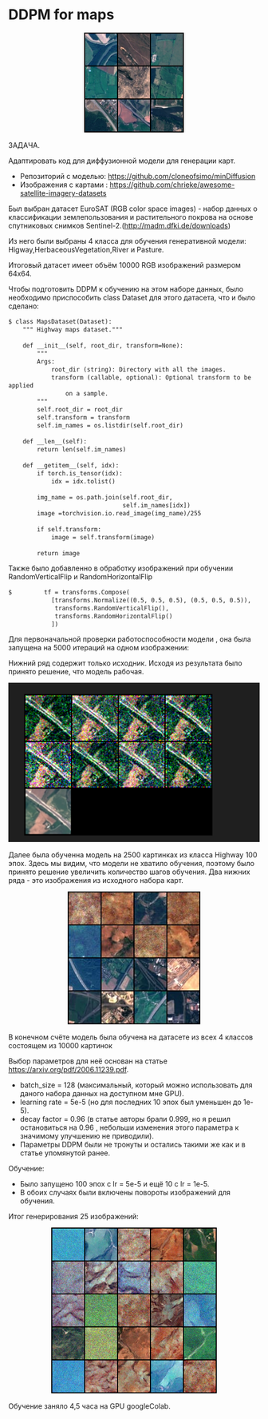 # DDPM for maps

<!-- #region -->
<p align="center">
<img  src="contents/example_maps_10000.png">
</p>

ЗАДАЧА.

Адаптировать код для диффузионной модели для генерации карт.
-  Репозиторий с моделью: https://github.com/cloneofsimo/minDiffusion
-  Изображения с картами : https://github.com/chrieke/awesome-satellite-imagery-datasets

Был выбран датасет EuroSAT (RGB color space images) - набор данных о классификации землепользования и растительного покрова на основе спутниковых снимков Sentinel-2.(http://madm.dfki.de/downloads) 

Из него были выбраны 4 класса для обучения генеративной модели: Higway,HerbaceousVegetation,River и Pasture.

Итоговый датасет имеет объём 10000 RGB изображений размером 64x64. 

Чтобы подготовить DDPM к обучению на этом наборе данных, было необходимо приспособить class Dataset для этого датасета, что и было сделано:


```
$ class MapsDataset(Dataset):
    """ Highway maps dataset."""

    def __init__(self, root_dir, transform=None):
        """
        Args:
            root_dir (string): Directory with all the images.
            transform (callable, optional): Optional transform to be applied
                on a sample.
        """
        self.root_dir = root_dir
        self.transform = transform
        self.im_names = os.listdir(self.root_dir)

    def __len__(self):
        return len(self.im_names)

    def __getitem__(self, idx):
        if torch.is_tensor(idx):
            idx = idx.tolist()

        img_name = os.path.join(self.root_dir,
                                self.im_names[idx])
        image =torchvision.io.read_image(img_name)/255

        if self.transform:
            image = self.transform(image)

        return image
```

Также было добавленно в обработку изображений при обучении RandomVerticalFlip и RandomHorizontalFlip

```
$         tf = transforms.Compose(
            [transforms.Normalize((0.5, 0.5, 0.5), (0.5, 0.5, 0.5)),
             transforms.RandomVerticalFlip(),
             transforms.RandomHorizontalFlip()
            ])
```



Для первоначальной проверки работоспособности модели , она была запущена на 5000 итераций на одном изображении:

Нижний ряд содержит только исходник. Исходя из результата было принято решение, что модель рабочая.

<p align="center">
<img  src="contents/one_sample_train.png">
</p>

Далее была обученна модель на 2500 картинках из класса Highway 100 эпох.
Здесь мы видим, что модели не хватило обучения, поэтому было принято решение увеличить количество шагов обучения.
Два нижних ряда - это изображения из исходного набора карт.

<!-- #region -->
<p align="center">
<img  src="contents/sample_Higway_2500.jpg">
</p>

В конечном счёте модель была обучена на датасете из всех 4 классов состоящем из 10000 картинок

Выбор параметров для неё основан на статье https://arxiv.org/pdf/2006.11239.pdf.

- batch_size = 128 (максимальный, который можно использовать для даного набора данных на доступном мне GPU).
- learning rate = 5e-5 (но для последних 10 эпох был уменьшен до 1e-5).
- decay factor = 0.96 (в статье авторы брали 0.999, но я решил остановиться на 0.96 , небольши изменения этого параметра к значимому улучшению не приводили).
- Параметры DDPM были не тронуты и остались такими же как и в статье упомянутой ранее.

Обучение:

- Было запущено 100 эпох с lr = 5e-5 и ещё 10 с lr = 1e-5.	
- В обоих случаях были включены повороты изображений для обучения.

Итог генерирования 25 изображений:


<!-- #region -->
<p align="center">
<img  src="contents/ddpm_sample_maps_1000_fitted.png">
</p>

Обучение заняло 4,5 часа на GPU googleColab.

